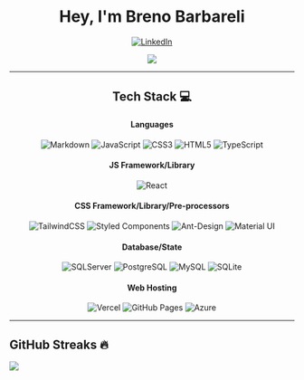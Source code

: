 <h1 align="center"> Hey, I'm Breno Barbareli </br> 
</h1>

<p align='center'>


<div align="center">

[![LinkedIn](https://img.shields.io/badge/LinkedIn-FFF.svg?logo=linkedin&logoColor=black)](https://www.linkedin.com/in/breno-barbareli/)
</div>

<div align="center">

[![](https://visitcount.itsvg.in/api?id=brenobarbareli&label=Profile%20Views&color=12&icon=3&pretty=true)](https://visitcount.itsvg.in)

</div> 
</p>

---
<div align="center">

## Tech Stack 💻

#### Languages

![Markdown](https://img.shields.io/badge/-Markdown-fff?style=for-the-badge&logo=markdown&logoColor=black)
![JavaScript](https://img.shields.io/badge/JavaScript-fff?style=for-the-badge&logo=javascript&logoColor=yellow)
![CSS3](https://img.shields.io/badge/CSS3-fff?style=for-the-badge&logo=CSS3&logoColor=blue)
![HTML5](https://img.shields.io/badge/-HTML5-fff?style=for-the-badge&logo=html5&logoColor=orange)
![TypeScript](https://img.shields.io/badge/typescript-fff.svg?style=for-the-badge&logo=typescript&logoColor=blue)

#### JS Framework/Library

![React](https://img.shields.io/badge/-ReactJS-fff?style=for-the-badge&logo=react&logoColor=blue)

#### CSS Framework/Library/Pre-processors

![TailwindCSS](https://img.shields.io/badge/-TailwindCSS-fff?style=for-the-badge&logo=tailwind-css&logoColor=blue)
![Styled Components](https://img.shields.io/badge/styled--components-fff?style=for-the-badge&logo=styled-components&logoColor=red)
![Ant-Design](https://img.shields.io/badge/-AntDesign-fff?style=for-the-badge&logo=ant-design&logoColor=blue)
![Material UI](https://img.shields.io/badge/-Material%20UI-fff?style=for-the-badge&logo=tailwind-css&logoColor=blue)


#### Database/State

![SQLServer](https://img.shields.io/badge/sqlserver-fff.svg?style=for-the-badge&logo=microsoft-sql-server&logoColor=red)
![PostgreSQL](https://img.shields.io/badge/PostgreSQL-FFF?style=for-the-badge&logo=postgresql&logoColor=blue)
![MySQL](https://img.shields.io/badge/mysql-fff.svg?style=for-the-badge&logo=mysql)
![SQLite](https://img.shields.io/badge/sqlite-fff.svg?style=for-the-badge&logo=sqlite&logoColor=blue)

#### Web Hosting

![Vercel](https://img.shields.io/badge/Vercel-fff?style=for-the-badge&logo=vercel&logoColor=black)
![GitHub Pages](https://img.shields.io/badge/-GitHub%20Pages-fff?style=for-the-badge&logo=github&logoColor=black)
![Azure](https://img.shields.io/badge/Microsoft_Azure-fff?style=for-the-badge&logo=microsoft-azure&logoColor=blue)


</div> 

---
## GitHub Streaks 🔥

![](https://github-readme-streak-stats.herokuapp.com/?user=brenobarbareli&theme=dracula&hide_border=false)<br/>
